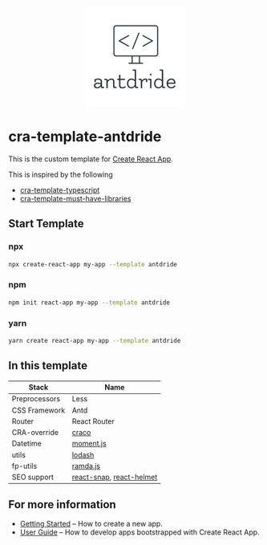 <div align="center">

  <img src="./assets/logo.png" width="200px">

</div>

# cra-template-antdride

This is the custom template for [Create React App](https://github.com/facebook/create-react-app).

This is inspired by the following

- [cra-template-typescript](https://github.com/facebook/create-react-app/tree/master/packages/cra-template-typescript)
- [cra-template-must-have-libraries](https://github.com/EliEladElrom/cra-template-must-have-libraries)

## Start Template

### npx

```sh
npx create-react-app my-app --template antdride
```

### npm

```sh
npm init react-app my-app --template antdride
```

### yarn

```sh
yarn create react-app my-app --template antdride
```

## In this template

| Stack         | Name                                                                                                           |
| ------------- | -------------------------------------------------------------------------------------------------------------- |
| Preprocessors | Less                                                                                                           |
| CSS Framework | Antd                                                                                                           |
| Router        | React Router                                                                                                   |
| CRA-override  | [craco](https://github.com/gsoft-inc/craco)                                                                    |
| Datetime      | [moment.js](https://momentjs.com/)                                                                             |
| utils         | [lodash](https://lodash.com/)                                                                                  |
| fp-utils      | [ramda.js](https://ramdajs.com/)                                                                               |
| SEO support   | [react-snap](https://github.com/stereobooster/react-snap), [react-helmet](https://github.com/nfl/react-helmet) |

## For more information

- [Getting Started](https://create-react-app.dev/docs/getting-started) – How to create a new app.
- [User Guide](https://create-react-app.dev) – How to develop apps bootstrapped with Create React App.
